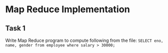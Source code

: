 # Map Reduce Implementation

## Task 1
Write Map Reduce program to compute following from the file:
`SELECT eno, name, gender from employee where salary > 30000;`
